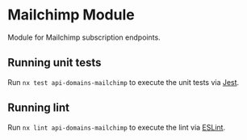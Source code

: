 <!-- gitbook-ignore -->

# Mailchimp Module

Module for Mailchimp subscription endpoints.

## Running unit tests

Run `nx test api-domains-mailchimp` to execute the unit tests via [Jest](https://jestjs.io).

## Running lint

Run `nx lint api-domains-mailchimp` to execute the lint via [ESLint](https://eslint.org/).

